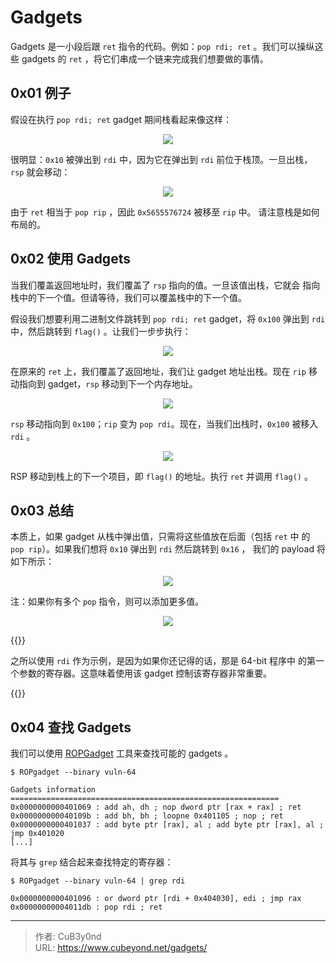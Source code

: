 # Gadgets


Gadgets 是一小段后跟 `ret` 指令的代码。例如：`pop rdi; ret` 。我们可以操纵这些
gadgets 的 `ret` ，将它们串成一个链来完成我们想要做的事情。

<!--more-->

## 0x01 例子

假设在执行 `pop rdi; ret` gadget 期间栈看起来像这样：

<div align=center>
  <image src="https://s1.ax1x.com/2023/08/11/pPneJr8.png"/>
</div>

很明显：`0x10` 被弹出到 `rdi` 中，因为它在弹出到 `rdi` 前位于栈顶。一旦出栈，
`rsp` 就会移动：

<div align=center>
  <image src="https://s1.ax1x.com/2023/08/11/pPneGKf.png"/>
</div>

由于 `ret` 相当于 `pop rip` ，因此 `0x5655576724` 被移至 `rip` 中。
请注意栈是如何布局的。

## 0x02 使用 Gadgets

当我们覆盖返回地址时，我们覆盖了 `rsp` 指向的值。一旦该值出栈，它就会
指向栈中的下一个值。但请等待，我们可以覆盖栈中的下一个值。

假设我们想要利用二进制文件跳转到 `pop rdi; ret` gadget，将 `0x100` 弹出到
`rdi` 中，然后跳转到 `flag()` 。让我们一步步执行：

<div align=center>
  <image src="https://s1.ax1x.com/2023/08/11/pPneYqS.png"/>
</div>

在原来的 `ret` 上，我们覆盖了返回地址，我们让 gadget 地址出栈。现在 `rip`
移动指向到 gadget，`rsp` 移动到下一个内存地址。

<div align=center>
  <image src="https://s1.ax1x.com/2023/08/11/pPneNVg.png"/>
</div>

`rsp` 移动指向到 `0x100`；`rip` 变为 `pop rdi`。现在，当我们出栈时，`0x100`
被移入 `rdi` 。

<div align=center>
  <image src="https://s1.ax1x.com/2023/08/11/pPne3xP.png"/>
</div>

RSP 移动到栈上的下一个项目，即 `flag()` 的地址。执行 `ret` 并调用 `flag()` 。

## 0x03 总结

本质上，如果 gadget 从栈中弹出值，只需将这些值放在后面（包括 `ret` 中
的 `pop rip`）。如果我们想将 `0x10` 弹出到 `rdi` 然后跳转到 `0x16` ，
我们的 payload 将如下所示：

<div align=center>
  <image src="https://s1.ax1x.com/2023/08/11/pPneUaQ.png"/>
</div>

注：如果你有多个 `pop` 指令，则可以添加更多值。

<div align=center>
  <image src="https://s1.ax1x.com/2023/08/11/pPnea5j.png"/>
</div>

{{<admonition type="info">}}

之所以使用 `rdi` 作为示例，是因为如果你还记得的话，那是 64-bit 程序中
的第一个参数的寄存器。这意味着使用该 gadget 控制该寄存器非常重要。

{{</admonition>}}

## 0x04 查找 Gadgets

我们可以使用 [ROPGadget](https://github.com/JonathanSalwan/ROPgadget) 工具来查找可能的 gadgets 。

```
$ ROPgadget --binary vuln-64

Gadgets information
============================================================
0x0000000000401069 : add ah, dh ; nop dword ptr [rax + rax] ; ret
0x000000000040109b : add bh, bh ; loopne 0x401105 ; nop ; ret
0x0000000000401037 : add byte ptr [rax], al ; add byte ptr [rax], al ; jmp 0x401020
[...]
```

将其与 `grep` 结合起来查找特定的寄存器：

```
$ ROPgadget --binary vuln-64 | grep rdi

0x0000000000401096 : or dword ptr [rdi + 0x404030], edi ; jmp rax
0x00000000004011db : pop rdi ; ret
```



---

> 作者: CuB3y0nd  
> URL: https://www.cubeyond.net/gadgets/  

